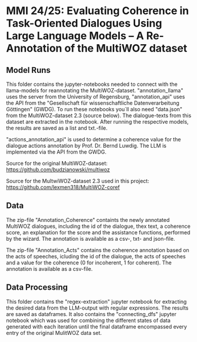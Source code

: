 # MMI 24/25: Evaluating Coherence in Task-Oriented Dialogues Using Large Language Models – A Re-Annotation of the MultiWOZ dataset

## Model Runs
This folder contains the jupyter-notebooks needed to connect with the llama-models for reannotating the MultiWOZ-dataset. "annotation_llama" uses the server from the University of Regensburg, "annotation_api" uses the API from the "Gesellschaft für wissenschaftliche Datenverarbeitung Göttingen" (GWDG). To run these notebooks you`ll also need "data.json" from the MultiWOZ-dataset 2.3 (source below). The dialogue-texts from this dataset are extracted in the notebook. After running the respective models, the results are saved as a list and txt.-file. 

"actions_annotation_api" is used to determine a coherence value for the dialogue actions annotation by Prof. Dr. Bernd Luwdig. The LLM is implemented via the API from the GWDG.  

Source for the original MultiWOZ-dataset: https://github.com/budzianowski/multiwoz

Source for the MultwiWOZ-dataset 2.3 used in this project: https://github.com/lexmen318/MultiWOZ-coref

## Data

The zip-file "Annotation_Coherence" containts the newly annotated MultiWOZ dialogues, including the id of the dialogue, thex text, a coherence score, an explanation for the score and the assistance functions, performed by the wizard. The annotation is available as a csv-, txt- and json-file.

The zip-file "Annotation_Acts" contains the coherence annotation based on the acts of speeches, icluding the id of the dialogue, the acts of speeches and a value for the coherence (0 for incoherent, 1 for coherent). The annotation is available as a csv-file.

## Data Processing
This folder contains the "regex-extraction" jupyter notebook for extracting the desired data from the LLM-output with regular expressions. The results are saved as dataframes. 
It also contains the "connecting_dfs" jupyter notebook which was used for combining the different states of data generated with each iteration until the final dataframe encompassed every entry of the original MulitWOZ data set.
